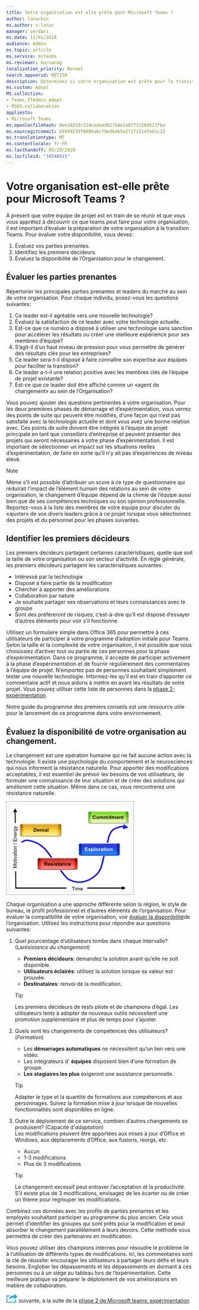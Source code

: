 ```yaml
---
title: Votre organisation est-elle prête pour Microsoft Teams ?
author: lanachin
ms.author: v-lanac
manager: serdars
ms.date: 11/01/2018
audience: Admin
ms.topic: article
ms.service: msteams
ms.reviewer: karuanag
localization_priority: Normal
search.appverid: MET150
description: Déterminez si votre organisation est prête pour la transition vers Teams.
ms.custom: Adopt
MS.collection:
- Teams_ITAdmin_Adopt
- M365-collaboration
appliesto:
- Microsoft Teams
ms.openlocfilehash: 0ee28253c214cedead827b8e2a077372b0523f6a
ms.sourcegitcommit: b5949233f8080a6cf0edb4b5e27272214feb1c22
ms.translationtype: MT
ms.contentlocale: fr-FR
ms.lasthandoff: 05/29/2019
ms.locfileid: "34548915"
---
```

# <a name="how-ready-is-your-organization-for-microsoft-teams"></a>Votre organisation est-elle prête pour Microsoft Teams ?

À présent que votre équipe de projet est en train de se réunir et que vous vous apprêtez à découvrir ce que teams peut faire pour votre organisation, il est important d’évaluer la préparation de votre organisation à la transition Teams. Pour évaluer votre disponibilité, vous devez:

1. Évaluez vos parties prenantes.
2. Identifiez les premiers décideurs.
3. Évaluez la disponibilité de l’Organisation pour le changement. 

## <a name="assess-your-stakeholders"></a>Évaluer les parties prenantes

Répertorier les principales parties prenantes et leaders du marché au sein de votre organisation. Pour chaque individu, posez-vous les questions suivantes:
 
1. Ce leader est-il agréable vers une nouvelle technologie?
2. Évaluez la satisfaction de ce leader avec votre technologie actuelle.
3. Est-ce que ce numéro a disposé à utiliser une technologie sans sanction pour accélérer les résultats ou créer une meilleure expérience pour ses membres d’équipe?
4. S’agit-il d’un haut niveau de pression pour vous permettre de générer des résultats clés pour les entreprises? 
5. Ce leader sera-t-il disposé à faire connaître son expertise aux équipes pour faciliter la transition?
6. Ce leader a-t-il une relation positive avec les membres clés de l’équipe de projet existante?
7. Est-ce que ce leader doit être affiché comme un «agent de changement» au sein de l’Organisation?  

Vous pouvez ajouter des questions pertinentes à votre organisation. Pour les deux premières phases de démarrage et d’expérimentation, vous verrez des points de suite qui peuvent être modifiés, d’une façon qui n’est pas satisfaite avec la technologie actuelle et dont vous avez une bonne relation avec. Ces points de suite doivent être intégrés à l’équipe de projet principale en tant que conseillers d’entreprise et peuvent présenter des projets qui seront nécessaires à votre phase d’expérimentation. Il est important de sélectionner un impact sur les situations réelles d’expérimentation, de faire en sorte qu’il n’y ait pas d’expériences de niveau élevé.
   
> [!NOTE]
> Même s’il est possible d’attribuer un score à ce type de questionnaire qui réduirait l’impact de l’élément humain des relations au sein de votre organisation, le changement d’équipe dépend de la chimie de l’équipe aussi bien que de ses compétences techniques ou son opinion professionnelle. Reportez-vous à la liste des membres de votre équipe pour discuter du «ajuster» de vos divers leaders grâce à ce projet lorsque vous sélectionnez des projets et du personnel pour les phases suivantes. 

## <a name="identify-early-adopters"></a>Identifier les premiers décideurs

Les premiers décideurs partagent certaines caractéristiques, quelle que soit la taille de votre organisation ou son secteur d’activité. En règle générale, les premiers décideurs partagent les caractéristiques suivantes:

- Intéressé par la technologie
- Disposé à faire partie de la modification
- Chercher à apporter des améliorations
- Collaboration par nature
- Je souhaite partager ses observations et leurs connaissances avec le groupe
- Sont des préféreront de risques; c’est-à-dire qu’il est disposé d’essayer d’autres éléments pour voir s’il fonctionne

Utilisez un formulaire simple dans Office 365 pour permettre à ces utilisateurs de participer à votre programme d’adoption initiale pour Teams. Selon la taille et la complexité de votre organisation, il est possible que vous choisissiez d’activer tout ou partie de ces personnes pour la phase d’expérimentation. Dans ce programme, il accepte de participer activement à la phase d’expérimentation et de fournir régulièrement des commentaires à l’équipe de projet. N’emportez pas de personnes souhaitant simplement tester une nouvelle technologie. Informez-les qu’il est en train d’apporter ce commentaire actif et nous aidons à mettre en avant les résultats de votre projet. Vous pouvez utiliser cette liste de personnes dans la [phase 2-expérimentation](teams-adoption-phase2-experiment.md).

Notre guide du programme des premiers conseils est une ressource utile pour le lancement de ce programme dans votre environnement.  
 
## <a name="assess-your-organizations-readiness-for-change"></a>Évaluez la disponibilité de votre organisation au changement.

Le changement est une opération humaine qui ne fait aucune action avec la technologie. Il existe une psychologie du comportement et le neurosciences qui nous informent la résistance naturelle. Pour apporter des modifications acceptables, il est essentiel de prévoir les besoins de vos utilisateurs, de formuler une connaissance de leur situation et de créer des solutions qui améliorent cette situation. Même dans ce cas, vous rencontrerez une résistance naturelle.  

![Graphique illustrant la résistance au changement](media/teams-adoption-resistance.png)

Chaque organisation a une approche différente selon la région, le style de bureau, le profil professionnel et d’autres éléments de l’organisation. Pour évaluer la compatibilité de votre organisation, voir [évaluer la disponibilité](upgrade-org-change-readiness.md)de l’organisation. Utilisez les instructions pour répondre aux questions suivantes:

1. Quel pourcentage d’utilisateurs tombe dans chaque intervalle? (La*résistance du changement*)
    - **Premiers décideurs**: demandez la solution avant qu’elle ne soit disponible.
    - **Utilisateurs éclairés**: utilisez la solution lorsque sa valeur est prouvée.
    - **Destinataires**: renvoi de la modification.
    
   > [!TIP]
   > Les premiers décideurs de tests pilote et de champions d’égal. Les utilisateurs lents à adopter de nouveaux outils nécessitent une promotion supplémentaire et plus de temps pour s’ajuster. 

2. Quels sont les changements de compétences des utilisateurs? (*Formation*)
    - Les **démarrages automatiques** ne nécessitent qu’un lien vers une vidéo.
    - Les intégrateurs d' **équipes** disposent bien d’une formation de groupe.
    - **Les stagiaires les plus** exigeront une assistance personnelle.

    > [!TIP]
    > Adapter le type et la quantité de formations aux compétences et aux personnages. Suivez la formation mise à jour lorsque de nouvelles fonctionnalités sont disponibles en ligne.

3. Outre le déploiement de ce service, combien d’autres changements se produisent? (Capacité d'*adaptation*) <br/>Les modifications peuvent être apportées aux mises à jour d’Office et Windows, aux déplacements d’Office, aux fusions, reorgs, etc.
    - Aucun
    - 1-3 modifications
    - Plus de 3 modifications
 
    > [!TIP] 
    > Le changement excessif peut entraver l’acceptation et la productivité. S’il existe plus de 3 modifications, envisagez de les écarter ou de créer un thème pour regrouper les modifications.  

Combinez ces données avec les profils de parties prenantes et les employés souhaitant participer au programme du plus ancien. Cela vous permet d’identifier les groupes qui sont prêts pour la modification et peut absorber le changement parallèlement à leurs devoirs. Cette méthode vous permettra de créer des partenaires en modification.

Vous pouvez utiliser des champions internes pour résoudre le problème lié à l’utilisation de différents types de modifications. Ici, les commentaires sont la clé de réussite: encourager les utilisateurs à partager leurs défis et leurs besoins. Englober les dépassements et les dépassements en donnant à ces personnes ou à un siège au tableau lors de l’expérimentation. Cette meilleure pratique va préparer le déploiement de vos améliorations en matière de collaboration.  

![Une icône représentant l’étape](media/teams-adoption-next-icon.png) suivante, à la suite de la [phase 2 de Microsoft teams: expérimentation](teams-adoption-phase2-experiment.md) 
